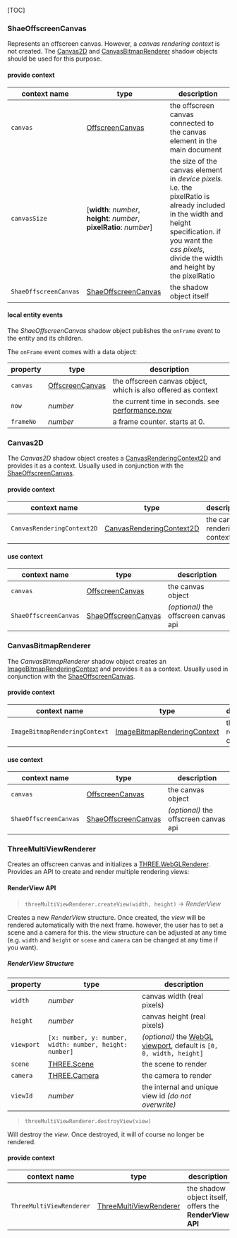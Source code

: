 [TOC]

### ShaeOffscreenCanvas

Represents an offscreen canvas. However, a _canvas rendering context_ is not created. The [Canvas2D](#canvas2d) and [CanvasBitmapRenderer]() shadow objects should be used for this purpose.

#### provide context

| context name | type | description |
|------|------|-------------|
| `canvas` | [OffscreenCanvas](https://developer.mozilla.org/en-US/docs/Web/API/OffscreenCanvas) | the offscreen canvas connected to the canvas element in the main document |
| `canvasSize` | [**width**: _number_, **height**: _number_, **pixelRatio**: _number_] | the size of the canvas element in _device pixels_. i.e. the pixelRatio is already included in the width and height specification. if you want the _css pixels_, divide the width and height by the pixelRatio |
| `ShaeOffscreenCanvas` | [ShaeOffscreenCanvas](./ShaeOffscreenCanvas.js) | the shadow object itself |


#### local entity events

The _ShaeOffscreenCanvas_ shadow object publishes the `onFrame` event to the entity and its children. 

The `onFrame` event comes with a data object:

| property | type | description |
|----------|------|-------------|
| `canvas` | [OffscreenCanvas](https://developer.mozilla.org/en-US/docs/Web/API/OffscreenCanvas) | the offscreen canvas object, which is also offered as context |
| `now` | _number_ | the current time in seconds. see [performance.now](https://developer.mozilla.org/en-US/docs/Web/API/Performance/now) |
| `frameNo` | _number_ | a frame counter. starts at 0.


### Canvas2D

The _Canvas2D_ shadow object creates a [CanvasRenderingContext2D](https://developer.mozilla.org/en-US/docs/Web/API/CanvasRenderingContext2D) and provides it as a context. Usually used in conjunction with the [ShaeOffscreenCanvas](#shaeoffscreencanvas).

#### provide context

| context name | type | description |
|------|------|-------------|
| `CanvasRenderingContext2D` | [CanvasRenderingContext2D](https://developer.mozilla.org/en-US/docs/Web/API/CanvasRenderingContext2D) | the canvas rendering context |

#### use context

| context name | type | description |
|------|------|-------------|
| `canvas` | [OffscreenCanvas](https://developer.mozilla.org/en-US/docs/Web/API/OffscreenCanvas) | the canvas object |
| `ShaeOffscreenCanvas` | [ShaeOffscreenCanvas](#shaeoffscreencanvas) | _(optional)_ the offscreen canvas api |


### CanvasBitmapRenderer

The _CanvasBitmapRenderer_ shadow object creates an [ImageBitmapRenderingContext](https://developer.mozilla.org/en-US/docs/Web/API/ImageBitmapRenderingContext) and provides it as a context. Usually used in conjunction with the [ShaeOffscreenCanvas](#shaeoffscreencanvas).

#### provide context

| context name | type | description |
|------|------|-------------|
| `ImageBitmapRenderingContext` | [ImageBitmapRenderingContext](https://developer.mozilla.org/en-US/docs/Web/API/ImageBitmapRenderingContext) | the canvas rendering context |

#### use context

| context name | type | description |
|------|------|-------------|
| `canvas` | [OffscreenCanvas](https://developer.mozilla.org/en-US/docs/Web/API/OffscreenCanvas) | the canvas object |
| `ShaeOffscreenCanvas` | [ShaeOffscreenCanvas](#shaeoffscreencanvas) | _(optional)_ the offscreen canvas api |


### ThreeMultiViewRenderer

Creates an offscreen canvas and initializes a [THREE.WebGLRenderer](https://threejs.org/docs/index.html?q=webglrenderer#api/en/renderers/WebGLRenderer).
Provides an API to create and render multiple rendering views:

#### RenderView API

> `threeMultiViewRenderer.createView(width, height)` &rarr; _RenderView_

Creates a new _RenderView_ structure. Once created, the _view_ will be rendered automatically with the next frame. however, the user has to set a scene and a camera for this. the view structure can be adjusted at any time (e.g. `width` and `height` or `scene` and `camera` can be changed at any time if you want).

##### RenderView Structure

| property | type | description |
|----------|------|-------------|
| `width` | _number_ | canvas width (real pixels) |
| `height` | _number_ | canvas height (real pixels) |
| `viewport` | `[x: number, y: number, width: number, height: number]` | _(optional)_ the [WebGL viewport](https://developer.mozilla.org/en-US/docs/Web/API/WebGLRenderingContext/viewport), default is `[0, 0, width, height]` |
| `scene` | [THREE.Scene]() | the scene to render |
| `camera` | [THREE.Camera]() | the camera to render |
| `viewId` | _number_ | the internal and unique view id _(do not overwrite)_ |

> `threeMultiViewRenderer.destroyView(view)`

Will destroy the _view_. Once destroyed, it will of course no longer be rendered.

#### provide context

| context name | type | description |
|------|------|-------------|
| `ThreeMultiViewRenderer` | [ThreeMultiViewRenderer](./ThreeMultiViewRenderer.js) | the shadow object itself, offers the **RenderView API** |
